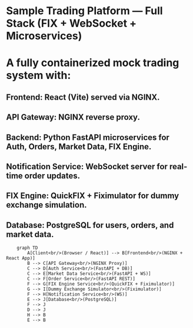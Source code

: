 # Sample Trading Platform — Full Stack (FIX + WebSocket + Microservices)
# A fully containerized mock trading system with:

## Frontend: React (Vite) served via NGINX.

## API Gateway: NGINX reverse proxy.

## Backend: Python FastAPI microservices for Auth, Orders, Market Data, FIX Engine.

## Notification Service: WebSocket server for real-time order updates.

## FIX Engine: QuickFIX + Fiximulator for dummy exchange simulation.

## Database: PostgreSQL for users, orders, and market data.

```mermaid
    graph TD
        A[Client<br/>(Browser / React)] --> B[Frontend<br/>(NGINX + React App)]
        B --> C[API Gateway<br/>(NGINX Proxy)]
        C --> D[Auth Service<br/>(FastAPI + DB)]
        C --> E[Market Data Service<br/>(FastAPI + WS)]
        C --> F[Order Service<br/>(FastAPI REST)]
        F --> G[FIX Engine Service<br/>(QuickFIX + Fiximulator)]
        G --> I[Dummy Exchange Simulator<br/>(Fiximulator)]
        F --> H[Notification Service<br/>(WS)]
        E --> J[Database<br/>(PostgreSQL)]
        F --> J
        D --> J
        H --> B
        E --> B
```
